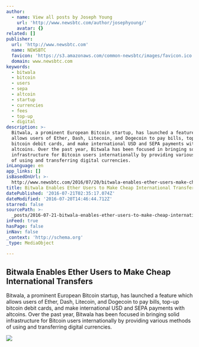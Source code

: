 ```yaml
---
author:
  - name: View all posts by Joseph Young
    url: 'http://www.newsbtc.com/author/josephyoung/'
    avatar: {}
related: []
publisher:
  url: 'http://www.newsbtc.com'
  name: NEWSBTC
  favicon: 'https://s3.amazonaws.com/common-newsbtc/images/favicon.ico'
  domain: www.newsbtc.com
keywords:
  - bitwala
  - bitcoin
  - users
  - sepa
  - altcoin
  - startup
  - currencies
  - fees
  - top-up
  - digital
description: >-
  Bitwala, a prominent European Bitcoin startup, has launched a feature which
  allows users of Ether, Dash, Litecoin, and Dogecoin to pay bills, top-up
  bitcoin debit cards, and make international USD and SEPA payments with
  altcoins. Over the past year, Bitwala has been focused in bringing solid
  infrastructure for Bitcoin users internationally by providing various methods
  of using and transferring digital currencies.
inLanguage: en
app_links: []
isBasedOnUrl: >-
  http://www.newsbtc.com/2016/07/20/bitwala-enables-ether-users-make-cheap-international-transfers/
title: Bitwala Enables Ether Users to Make Cheap International Transfers
datePublished: '2016-07-21T02:35:17.074Z'
dateModified: '2016-07-20T14:46:44.712Z'
starred: false
sourcePath: >-
  _posts/2016-07-21-bitwala-enables-ether-users-to-make-cheap-international-tran.md
inFeed: true
hasPage: false
inNav: false
_context: 'http://schema.org'
_type: MediaObject

---
```

<article style=""><h1>Bitwala Enables Ether Users to Make Cheap International Transfers</h1><p>Bitwala, a prominent European Bitcoin startup, has launched a feature which allows users of Ether, Dash, Litecoin, and Dogecoin to pay bills, top-up bitcoin debit cards, and make international USD and SEPA payments with altcoins. Over the past year, Bitwala has been focused in bringing solid infrastructure for Bitcoin users internationally by providing various methods of using and transferring digital currencies.</p><img src="http://s3.amazonaws.com/main-newsbtc-images/2016/07/20152516/687474703a2f2f692e696d6775722e636f6d2f344f686877776f2e6a7067.jpeg" /></article>